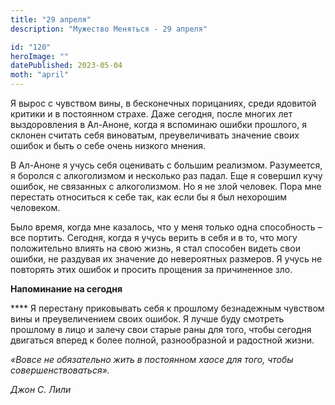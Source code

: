 ```yaml
---
title: "29 апреля"
description: "Мужество Меняться - 29 апреля"

id: "120"
heroImage: ""
datePublished: 2023-05-04
moth: "april"
---
```


Я вырос с чувством вины, в бесконечных порицаниях, среди ядовитой критики и в
постоянном страхе. Даже сегодня, после многих лет выздоровления в Ал-Аноне,
когда я вспоминаю ошибки прошлого, я склонен считать себя виноватым,
преувеличивать значение своих ошибок и быть о себе очень низкого мнения.

В Ал-Аноне я учусь себя оценивать с большим реализмом. Разумеется, я боролся с
алкоголизмом и несколько раз падал. Еще я совершил кучу ошибок, не связанных с
алкоголизмом. Но я не злой человек. Пора мне перестать относиться к себе так,
как если бы я был нехорошим человеком.

Было время, когда мне казалось, что у меня только одна способность – все
портить. Сегодня, когда я учусь верить в себя и в то, что могу положительно
влиять на свою жизнь, я стал способен видеть свои ошибки, не раздувая их
значение до невероятных размеров. Я учусь не повторять этих ошибок и просить
прощения за причиненное зло.

**Напоминание на сегодня**

\*\*\*\* Я перестану приковывать себя к прошлому безнадежным чувством вины и
преувеличением своих ошибок. Я лучше буду смотреть прошлому в лицо и залечу
свои старые раны для того, чтобы сегодня двигаться вперед к более полной,
разнообразной и радостной жизни.

_«Вовсе не обязательно жить в постоянном хаосе для того, чтобы
совершенствоваться»._

_Джон С. Лили_
